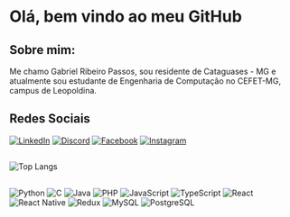 # Olá, bem vindo ao meu GitHub

## Sobre mim:

Me chamo Gabriel Ribeiro Passos, sou residente de Cataguases - MG e atualmente sou estudante de Engenharia de Computação no CEFET-MG, campus de Leopoldina.

## Redes Sociais

[![LinkedIn](https://img.shields.io/badge/LinkedIn-0077B5?style=for-the-badge&logo=linkedin&logoColor=white)](www.linkedin.com/in/gabrielribeiropassos)
[![Discord](https://img.shields.io/badge/Discord-7289DA?style=for-the-badge&logo=discord&logoColor=white)](https://discord.com/channels/@gabrielribeiro5724/)
[![Facebook](https://img.shields.io/badge/Facebook-1877F2?style=for-the-badge&logo=facebook&logoColor=white)](https://www.facebook.com/gabriel.ribeiropassos.52)
[![Instagram](https://img.shields.io/badge/-Instagram-%23E4405F?style=for-the-badge&logo=instagram&logoColor=white)](https://www.instagram.com/grpassos/)

##

![Top Langs](https://github-readme-stats-git-masterrstaa-rickstaa.vercel.app/api/top-langs/?username=g4briel-rp&layout=compact&bg_color=000&border_color=30A3DC&title_color=E94D5F&text_color=FFF)

##

![Python](https://img.shields.io/badge/python-3670A0?style=for-the-badge&logo=python&logoColor=ffdd54)
![C](https://img.shields.io/badge/C-00599C?style=for-the-badge&logo=c&logoColor=white)
![Java](https://img.shields.io/badge/java-%23ED8B00.svg?style=for-the-badge&logo=openjdk&logoColor=white)
![PHP](https://img.shields.io/badge/PHP-777BB4?style=for-the-badge&logo=php&logoColor=white)
![JavaScript](https://img.shields.io/badge/JavaScript-F7DF1E?style=for-the-badge&logo=javascript&logoColor=black)
![TypeScript](https://img.shields.io/badge/TypeScript-007ACC?style=for-the-badge&logo=typescript&logoColor=white)
![React](https://img.shields.io/badge/React-20232A?style=for-the-badge&logo=react&logoColor=61DAFB)
![React Native](https://img.shields.io/badge/React_Native-20232A?style=for-the-badge&logo=react&logoColor=61DAFB)
![Redux](https://img.shields.io/badge/redux-%23593d88.svg?style=for-the-badge&logo=redux&logoColor=white)
![MySQL](https://img.shields.io/badge/MySQL-00000F?style=for-the-badge&logo=mysql&logoColor=white)
![PostgreSQL](https://img.shields.io/badge/PostgreSQL-000?style=for-the-badge&logo=postgresql)

